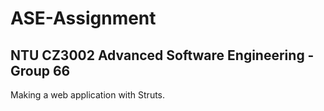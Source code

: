 # ASE-Assignment
## NTU CZ3002 Advanced Software Engineering - Group 66
Making a web application with Struts.
